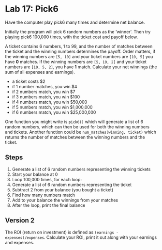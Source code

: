 # Lab 17: Pick6

Have the computer play pick6 many times and determine net balance.

Initially the program will pick 6 random numbers as the 'winner'. Then try playing pick6 100,000 times, with the ticket cost and payoff below.

A ticket contains 6 numbers, 1 to 99, and the number of matches between the ticket and the winning numbers determines the payoff. Order matters, if the winning numbers are `[5, 10]` and your ticket numbers are `[10, 5]` you have **0** matches. If the winning numbers are `[5, 10, 2]` and your ticket numbers are `[10, 5, 2]`, you have **1** match. Calculate your net winnings (the sum of all expenses and earnings).

- a ticket costs $2
- if 1 number matches, you win $4
- if 2 numbers match, you win $7
- if 3 numbers match, you win $100
- if 4 numbers match, you win $50,000
- if 5 numbers match, you win $1,000,000
- if 6 numbers match, you win $25,000,000

One function you might write is `pick6()` which will generate a list of 6 random numbers, which can then be used for both the winning numbers and tickets. Another function could be `num_matches(winning, ticket)` which returns the number of matches between the winning numbers and the ticket.

## Steps

1. Generate a list of 6 random numbers representing the winning tickets
2. Start your balance at 0
2. Loop 100,000 times, for each loop:
3. Generate a list of 6 random numbers representing the ticket
4. Subtract 2 from your balance (you bought a ticket)
5. Find how many numbers match
6. Add to your balance the winnings from your matches
7. After the loop, print the final balance

## Version 2

The ROI (return on investment) is defined as `(earnings - expenses)/expenses`. Calculate your ROI, print it out along with your earnings and expenses.
